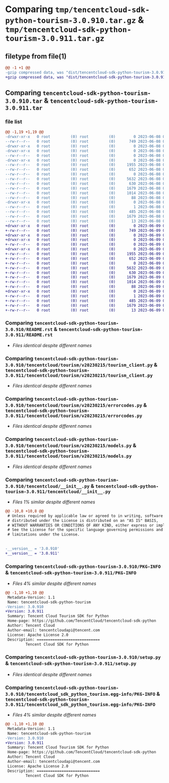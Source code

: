 # Comparing `tmp/tencentcloud-sdk-python-tourism-3.0.910.tar.gz` & `tmp/tencentcloud-sdk-python-tourism-3.0.911.tar.gz`

## filetype from file(1)

```diff
@@ -1 +1 @@
-gzip compressed data, was "dist/tencentcloud-sdk-python-tourism-3.0.910.tar", last modified: Thu Jun  8 09:23:43 2023, max compression
+gzip compressed data, was "dist/tencentcloud-sdk-python-tourism-3.0.911.tar", last modified: Fri Jun  9 02:30:14 2023, max compression
```

## Comparing `tencentcloud-sdk-python-tourism-3.0.910.tar` & `tencentcloud-sdk-python-tourism-3.0.911.tar`

### file list

```diff
@@ -1,19 +1,19 @@
-drwxr-xr-x   0 root         (0) root         (0)        0 2023-06-08 09:23:43.000000 tencentcloud-sdk-python-tourism-3.0.910/
--rw-r--r--   0 root         (0) root         (0)      749 2023-06-08 09:23:43.000000 tencentcloud-sdk-python-tourism-3.0.910/README.rst
-drwxr-xr-x   0 root         (0) root         (0)        0 2023-06-08 09:23:43.000000 tencentcloud-sdk-python-tourism-3.0.910/tencentcloud/
-drwxr-xr-x   0 root         (0) root         (0)        0 2023-06-08 09:23:43.000000 tencentcloud-sdk-python-tourism-3.0.910/tencentcloud/tourism/
--rw-r--r--   0 root         (0) root         (0)        0 2023-06-08 09:23:43.000000 tencentcloud-sdk-python-tourism-3.0.910/tencentcloud/tourism/__init__.py
-drwxr-xr-x   0 root         (0) root         (0)        0 2023-06-08 09:23:43.000000 tencentcloud-sdk-python-tourism-3.0.910/tencentcloud/tourism/v20230215/
--rw-r--r--   0 root         (0) root         (0)     1955 2023-06-08 09:23:43.000000 tencentcloud-sdk-python-tourism-3.0.910/tencentcloud/tourism/v20230215/tourism_client.py
--rw-r--r--   0 root         (0) root         (0)      652 2023-06-08 09:23:43.000000 tencentcloud-sdk-python-tourism-3.0.910/tencentcloud/tourism/v20230215/errorcodes.py
--rw-r--r--   0 root         (0) root         (0)        0 2023-06-08 09:23:43.000000 tencentcloud-sdk-python-tourism-3.0.910/tencentcloud/tourism/v20230215/__init__.py
--rw-r--r--   0 root         (0) root         (0)     5632 2023-06-08 09:23:43.000000 tencentcloud-sdk-python-tourism-3.0.910/tencentcloud/tourism/v20230215/models.py
--rw-r--r--   0 root         (0) root         (0)      630 2023-06-08 09:23:43.000000 tencentcloud-sdk-python-tourism-3.0.910/tencentcloud/__init__.py
--rw-r--r--   0 root         (0) root         (0)     1679 2023-06-08 09:23:43.000000 tencentcloud-sdk-python-tourism-3.0.910/PKG-INFO
--rw-r--r--   0 root         (0) root         (0)     1014 2023-06-08 09:23:43.000000 tencentcloud-sdk-python-tourism-3.0.910/setup.py
--rw-r--r--   0 root         (0) root         (0)       88 2023-06-08 09:23:43.000000 tencentcloud-sdk-python-tourism-3.0.910/setup.cfg
-drwxr-xr-x   0 root         (0) root         (0)        0 2023-06-08 09:23:43.000000 tencentcloud-sdk-python-tourism-3.0.910/tencentcloud_sdk_python_tourism.egg-info/
--rw-r--r--   0 root         (0) root         (0)        1 2023-06-08 09:23:43.000000 tencentcloud-sdk-python-tourism-3.0.910/tencentcloud_sdk_python_tourism.egg-info/dependency_links.txt
--rw-r--r--   0 root         (0) root         (0)      485 2023-06-08 09:23:43.000000 tencentcloud-sdk-python-tourism-3.0.910/tencentcloud_sdk_python_tourism.egg-info/SOURCES.txt
--rw-r--r--   0 root         (0) root         (0)     1679 2023-06-08 09:23:43.000000 tencentcloud-sdk-python-tourism-3.0.910/tencentcloud_sdk_python_tourism.egg-info/PKG-INFO
--rw-r--r--   0 root         (0) root         (0)       13 2023-06-08 09:23:43.000000 tencentcloud-sdk-python-tourism-3.0.910/tencentcloud_sdk_python_tourism.egg-info/top_level.txt
+drwxr-xr-x   0 root         (0) root         (0)        0 2023-06-09 02:30:14.000000 tencentcloud-sdk-python-tourism-3.0.911/
+-rw-r--r--   0 root         (0) root         (0)      749 2023-06-09 02:30:14.000000 tencentcloud-sdk-python-tourism-3.0.911/README.rst
+drwxr-xr-x   0 root         (0) root         (0)        0 2023-06-09 02:30:14.000000 tencentcloud-sdk-python-tourism-3.0.911/tencentcloud/
+drwxr-xr-x   0 root         (0) root         (0)        0 2023-06-09 02:30:14.000000 tencentcloud-sdk-python-tourism-3.0.911/tencentcloud/tourism/
+-rw-r--r--   0 root         (0) root         (0)        0 2023-06-09 02:30:14.000000 tencentcloud-sdk-python-tourism-3.0.911/tencentcloud/tourism/__init__.py
+drwxr-xr-x   0 root         (0) root         (0)        0 2023-06-09 02:30:14.000000 tencentcloud-sdk-python-tourism-3.0.911/tencentcloud/tourism/v20230215/
+-rw-r--r--   0 root         (0) root         (0)     1955 2023-06-09 02:30:14.000000 tencentcloud-sdk-python-tourism-3.0.911/tencentcloud/tourism/v20230215/tourism_client.py
+-rw-r--r--   0 root         (0) root         (0)      652 2023-06-09 02:30:14.000000 tencentcloud-sdk-python-tourism-3.0.911/tencentcloud/tourism/v20230215/errorcodes.py
+-rw-r--r--   0 root         (0) root         (0)        0 2023-06-09 02:30:14.000000 tencentcloud-sdk-python-tourism-3.0.911/tencentcloud/tourism/v20230215/__init__.py
+-rw-r--r--   0 root         (0) root         (0)     5632 2023-06-09 02:30:14.000000 tencentcloud-sdk-python-tourism-3.0.911/tencentcloud/tourism/v20230215/models.py
+-rw-r--r--   0 root         (0) root         (0)      630 2023-06-09 02:30:14.000000 tencentcloud-sdk-python-tourism-3.0.911/tencentcloud/__init__.py
+-rw-r--r--   0 root         (0) root         (0)     1679 2023-06-09 02:30:14.000000 tencentcloud-sdk-python-tourism-3.0.911/PKG-INFO
+-rw-r--r--   0 root         (0) root         (0)     1014 2023-06-09 02:30:14.000000 tencentcloud-sdk-python-tourism-3.0.911/setup.py
+-rw-r--r--   0 root         (0) root         (0)       88 2023-06-09 02:30:14.000000 tencentcloud-sdk-python-tourism-3.0.911/setup.cfg
+drwxr-xr-x   0 root         (0) root         (0)        0 2023-06-09 02:30:14.000000 tencentcloud-sdk-python-tourism-3.0.911/tencentcloud_sdk_python_tourism.egg-info/
+-rw-r--r--   0 root         (0) root         (0)        1 2023-06-09 02:30:14.000000 tencentcloud-sdk-python-tourism-3.0.911/tencentcloud_sdk_python_tourism.egg-info/dependency_links.txt
+-rw-r--r--   0 root         (0) root         (0)      485 2023-06-09 02:30:14.000000 tencentcloud-sdk-python-tourism-3.0.911/tencentcloud_sdk_python_tourism.egg-info/SOURCES.txt
+-rw-r--r--   0 root         (0) root         (0)     1679 2023-06-09 02:30:14.000000 tencentcloud-sdk-python-tourism-3.0.911/tencentcloud_sdk_python_tourism.egg-info/PKG-INFO
+-rw-r--r--   0 root         (0) root         (0)       13 2023-06-09 02:30:14.000000 tencentcloud-sdk-python-tourism-3.0.911/tencentcloud_sdk_python_tourism.egg-info/top_level.txt
```

### Comparing `tencentcloud-sdk-python-tourism-3.0.910/README.rst` & `tencentcloud-sdk-python-tourism-3.0.911/README.rst`

 * *Files identical despite different names*

### Comparing `tencentcloud-sdk-python-tourism-3.0.910/tencentcloud/tourism/v20230215/tourism_client.py` & `tencentcloud-sdk-python-tourism-3.0.911/tencentcloud/tourism/v20230215/tourism_client.py`

 * *Files identical despite different names*

### Comparing `tencentcloud-sdk-python-tourism-3.0.910/tencentcloud/tourism/v20230215/errorcodes.py` & `tencentcloud-sdk-python-tourism-3.0.911/tencentcloud/tourism/v20230215/errorcodes.py`

 * *Files identical despite different names*

### Comparing `tencentcloud-sdk-python-tourism-3.0.910/tencentcloud/tourism/v20230215/models.py` & `tencentcloud-sdk-python-tourism-3.0.911/tencentcloud/tourism/v20230215/models.py`

 * *Files identical despite different names*

### Comparing `tencentcloud-sdk-python-tourism-3.0.910/tencentcloud/__init__.py` & `tencentcloud-sdk-python-tourism-3.0.911/tencentcloud/__init__.py`

 * *Files 1% similar despite different names*

```diff
@@ -10,8 +10,8 @@
 # Unless required by applicable law or agreed to in writing, software
 # distributed under the License is distributed on an "AS IS" BASIS,
 # WITHOUT WARRANTIES OR CONDITIONS OF ANY KIND, either express or implied.
 # See the License for the specific language governing permissions and
 # limitations under the License.
 
 
-__version__ = '3.0.910'
+__version__ = '3.0.911'
```

### Comparing `tencentcloud-sdk-python-tourism-3.0.910/PKG-INFO` & `tencentcloud-sdk-python-tourism-3.0.911/PKG-INFO`

 * *Files 4% similar despite different names*

```diff
@@ -1,10 +1,10 @@
 Metadata-Version: 1.1
 Name: tencentcloud-sdk-python-tourism
-Version: 3.0.910
+Version: 3.0.911
 Summary: Tencent Cloud Tourism SDK for Python
 Home-page: https://github.com/TencentCloud/tencentcloud-sdk-python
 Author: Tencent Cloud
 Author-email: tencentcloudapi@tencent.com
 License: Apache License 2.0
 Description: ============================
         Tencent Cloud SDK for Python
```

### Comparing `tencentcloud-sdk-python-tourism-3.0.910/setup.py` & `tencentcloud-sdk-python-tourism-3.0.911/setup.py`

 * *Files identical despite different names*

### Comparing `tencentcloud-sdk-python-tourism-3.0.910/tencentcloud_sdk_python_tourism.egg-info/PKG-INFO` & `tencentcloud-sdk-python-tourism-3.0.911/tencentcloud_sdk_python_tourism.egg-info/PKG-INFO`

 * *Files 4% similar despite different names*

```diff
@@ -1,10 +1,10 @@
 Metadata-Version: 1.1
 Name: tencentcloud-sdk-python-tourism
-Version: 3.0.910
+Version: 3.0.911
 Summary: Tencent Cloud Tourism SDK for Python
 Home-page: https://github.com/TencentCloud/tencentcloud-sdk-python
 Author: Tencent Cloud
 Author-email: tencentcloudapi@tencent.com
 License: Apache License 2.0
 Description: ============================
         Tencent Cloud SDK for Python
```

